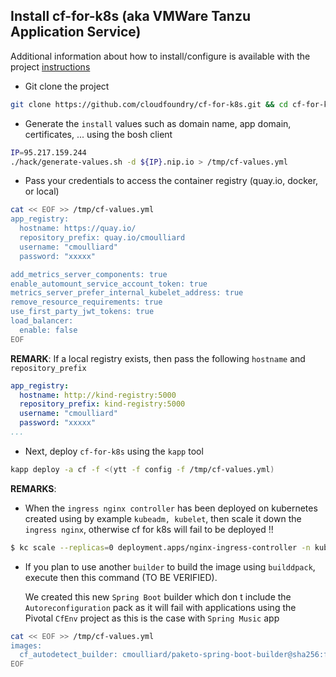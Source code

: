 ## Install cf-for-k8s (aka VMWare Tanzu Application Service) 

Additional information about how to install/configure is available with the project [instructions](https://github.com/cloudfoundry/cf-for-k8s/blob/master/docs/deploy.md)

- Git clone the project
```bash
git clone https://github.com/cloudfoundry/cf-for-k8s.git && cd cf-for-k8s
```
- Generate the `install` values such as domain name, app domain, certificates, ... using the bosh client
```bash
IP=95.217.159.244
./hack/generate-values.sh -d ${IP}.nip.io > /tmp/cf-values.yml
```
- Pass your credentials to access the container registry (quay.io, docker, or local)
```bash
cat << EOF >> /tmp/cf-values.yml
app_registry:
  hostname: https://quay.io/
  repository_prefix: quay.io/cmoulliard
  username: "cmoulliard"
  password: "xxxxx"

add_metrics_server_components: true
enable_automount_service_account_token: true
metrics_server_prefer_internal_kubelet_address: true
remove_resource_requirements: true
use_first_party_jwt_tokens: true
load_balancer:
  enable: false
EOF
```
**REMARK**: If a local registry exists, then pass the following `hostname` and `repository_prefix`
```yaml
app_registry:
  hostname: http://kind-registry:5000
  repository_prefix: kind-registry:5000
  username: "cmoulliard"
  password: "xxxxx"
...
```
- Next, deploy `cf-for-k8s` using the `kapp` tool
```bash
kapp deploy -a cf -f <(ytt -f config -f /tmp/cf-values.yml)
```
**REMARKS**:

- When the `ingress nginx controller` has been deployed on kubernetes created using by example `kubeadm, kubelet`, then scale it down the `ingress nginx`, otherwise cf for k8s will fail to be deployed !!
```bash
$ kc scale --replicas=0 deployment.apps/nginx-ingress-controller -n kube-system
```
- If you plan to use another `builder` to build the image using `builddpack`, execute then this command (TO BE VERIFIED).
  
  We created this new `Spring Boot` builder which don t include the `Autoreconfiguration` pack as it will fail
  with applications using the Pivotal `CfEnv` project as this is the case with `Spring Music` app
```bash
cat << EOF >> /tmp/cf-values.yml
images:
  cf_autodetect_builder: cmoulliard/paketo-spring-boot-builder@sha256:f0fe222b06fd54e580a1366646f31e7b5b59047c3112b8416c06994e4109cd30
EOF
```
